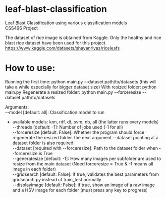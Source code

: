 # leaf-blast-classification
Leaf Blast Classification using various classification models  
CSS496 Project  

The dataset of rice image is obtained from Kaggle. Only the healthy and rice blast rice dataset have been used for this project.  
https://www.kaggle.com/datasets/shayanriyaz/riceleafs  

# How to use:  
Running the first time: python main.py --dataset path/to/datasets  (this will take a while especially for bigger dataset size)
With resized folder: python main.py
Regenerate a resized folder: python main.py --forceresize --dataset path/to/datasets 

Arguments:    
--model [default: all]: Classification model to run  
 - available models: knn, rdf, dt, svm, nb, all (the latter runs every models)  
--threads [default: -1]: Number of jobs used (-1 for all)  
--forceresize [default: False]: Whether the program should force regenerate the resized folder. the next argument --dataset pointing at a dataset folder is also required  
--dataset [required with --forceresize]: Path to the dataset folder when --forceresize is True  
--generatesize [default: -1]: How many images per subfolder are used to resize from the main dataset (Need forceresize = True & -1 means all image in each folder)  
--gridsearch [default: False]: If true, validates the best parameters from gridsearch.py instead of train_test normally  
--displayimage [default: False]: if true, show an image of a raw image and a HSV image for each folder (must press any key to progress)

